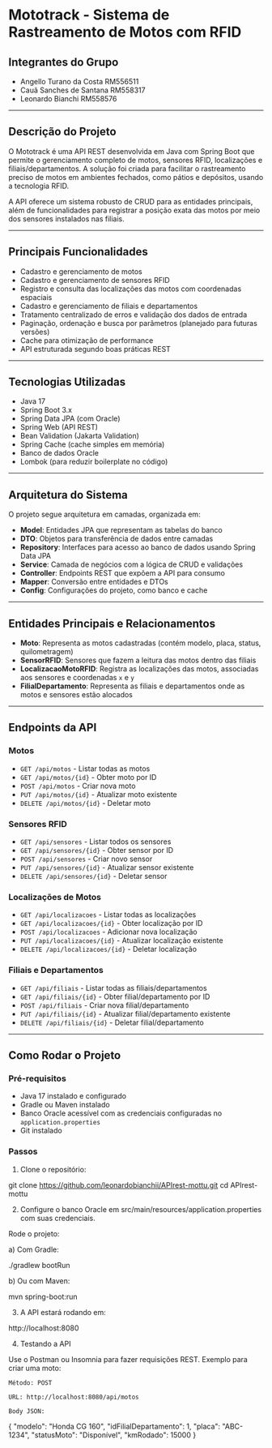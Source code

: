 # Mototrack - Sistema de Rastreamento de Motos com RFID

## Integrantes do Grupo
- Angello Turano da Costa RM556511
- Cauã Sanches de Santana RM558317
- Leonardo Bianchi RM558576

---

## Descrição do Projeto

O Mototrack é uma API REST desenvolvida em Java com Spring Boot que permite o gerenciamento completo de motos, sensores RFID, localizações e filiais/departamentos. A solução foi criada para facilitar o rastreamento preciso de motos em ambientes fechados, como pátios e depósitos, usando a tecnologia RFID.

A API oferece um sistema robusto de CRUD para as entidades principais, além de funcionalidades para registrar a posição exata das motos por meio dos sensores instalados nas filiais.

---

## Principais Funcionalidades

- Cadastro e gerenciamento de motos
- Cadastro e gerenciamento de sensores RFID
- Registro e consulta das localizações das motos com coordenadas espaciais
- Cadastro e gerenciamento de filiais e departamentos
- Tratamento centralizado de erros e validação dos dados de entrada
- Paginação, ordenação e busca por parâmetros (planejado para futuras versões)
- Cache para otimização de performance
- API estruturada segundo boas práticas REST

---

## Tecnologias Utilizadas

- Java 17
- Spring Boot 3.x
- Spring Data JPA (com Oracle)
- Spring Web (API REST)
- Bean Validation (Jakarta Validation)
- Spring Cache (cache simples em memória)
- Banco de dados Oracle
- Lombok (para reduzir boilerplate no código)

---

## Arquitetura do Sistema

O projeto segue arquitetura em camadas, organizada em:

- **Model**: Entidades JPA que representam as tabelas do banco
- **DTO**: Objetos para transferência de dados entre camadas
- **Repository**: Interfaces para acesso ao banco de dados usando Spring Data JPA
- **Service**: Camada de negócios com a lógica de CRUD e validações
- **Controller**: Endpoints REST que expõem a API para consumo
- **Mapper**: Conversão entre entidades e DTOs
- **Config**: Configurações do projeto, como banco e cache

---

## Entidades Principais e Relacionamentos

- **Moto**: Representa as motos cadastradas (contém modelo, placa, status, quilometragem)
- **SensorRFID**: Sensores que fazem a leitura das motos dentro das filiais
- **LocalizacaoMotoRFID**: Registra as localizações das motos, associadas aos sensores e coordenadas `x` e `y`
- **FilialDepartamento**: Representa as filiais e departamentos onde as motos e sensores estão alocados

---

## Endpoints da API

### Motos
- `GET /api/motos` - Listar todas as motos
- `GET /api/motos/{id}` - Obter moto por ID
- `POST /api/motos` - Criar nova moto
- `PUT /api/motos/{id}` - Atualizar moto existente
- `DELETE /api/motos/{id}` - Deletar moto

### Sensores RFID
- `GET /api/sensores` - Listar todos os sensores
- `GET /api/sensores/{id}` - Obter sensor por ID
- `POST /api/sensores` - Criar novo sensor
- `PUT /api/sensores/{id}` - Atualizar sensor existente
- `DELETE /api/sensores/{id}` - Deletar sensor

### Localizações de Motos
- `GET /api/localizacoes` - Listar todas as localizações
- `GET /api/localizacoes/{id}` - Obter localização por ID
- `POST /api/localizacoes` - Adicionar nova localização
- `PUT /api/localizacoes/{id}` - Atualizar localização existente
- `DELETE /api/localizacoes/{id}` - Deletar localização

### Filiais e Departamentos
- `GET /api/filiais` - Listar todas as filiais/departamentos
- `GET /api/filiais/{id}` - Obter filial/departamento por ID
- `POST /api/filiais` - Criar nova filial/departamento
- `PUT /api/filiais/{id}` - Atualizar filial/departamento existente
- `DELETE /api/filiais/{id}` - Deletar filial/departamento

---

## Como Rodar o Projeto

### Pré-requisitos
- Java 17 instalado e configurado
- Gradle ou Maven instalado
- Banco Oracle acessível com as credenciais configuradas no `application.properties`
- Git instalado

### Passos

1. Clone o repositório:

git clone https://github.com/leonardobianchii/APIrest-mottu.git
cd APIrest-mottu

2. Configure o banco Oracle em src/main/resources/application.properties com suas credenciais.

Rode o projeto:

  a) Com Gradle:

./gradlew bootRun

  b) Ou com Maven:

mvn spring-boot:run

3. A API estará rodando em:

http://localhost:8080

4. Testando a API

Use o Postman ou Insomnia para fazer requisições REST.
Exemplo para criar uma moto:

    Método: POST

    URL: http://localhost:8080/api/motos

    Body JSON:

{
  "modelo": "Honda CG 160",
  "idFilialDepartamento": 1,
  "placa": "ABC-1234",
  "statusMoto": "Disponível",
  "kmRodado": 15000
}

